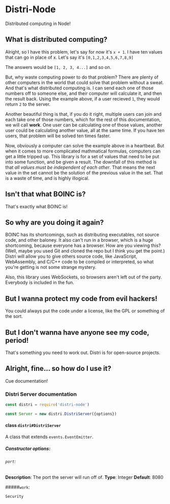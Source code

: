 # Distri-Node

Distributed computing in Node!

## What is distributed computing?

Alright, so I have this problem, let's say for now it's ```x + 1```. I have ten values that can go in place of x. Let's say it's ```[0,1,2,3,4,5,6,7,8,9]```

The answers would be ```[1, 2, 3, 4...]``` and so on.

But, why waste computing power to do that problem? There are plenty of other computers in the world that could solve that problem without a sweat. And that's what distributed computing is. I can send each one of those numbers off to someone else, and their computer will calculate it, and then the result back. Using the example above, if a user recieved ```1```, they would return ```2``` to the server. 

Another beautiful thing is that, if you do it right, multiple users can join and each take one of those numbers, which for the rest of this documentation, we will call __work__. One user can be calculating one of those values, another user could be calculating another value, all at the same time. If you have ten users, that problem will be solved ten times faster.

Now, obviously a computer can solve the example above in a heartbeat. But when it comes to more complicated mathmatical formulas, computers can get a little tripped up. This library is for a set of values that need to be put into some function, and be given a result. The downfall of this method is that _all values must be independent of each other_. That means the next value in the set cannot be the solution of the previous value in the set. That is a waste of time, and is highly illogical.

## Isn't that what BOINC is?

That's exactly what BOINC is!

## So why are you doing it again?

BOINC has its shortcomings, such as distributing executables, not source code, and other baloney. It also can't run in a browser, which is a huge shortcoming, because everyone has a browser. How are you viewing this? (Well, maybe you used Git and cloned the repo but I think you get the point.) Distri will allow you to give others source code, like JavaScript, WebAssembly, and C/C++ code to be compiled or interpreted, so what you're getting is not some strange mystery.

Also, this library uses WebSockets, so browsers aren't left out of the party. Everybody is included in the fun.

## But I wanna protect my code from evil hackers!

You could always put the code under a license, like the GPL or something of the sort. 

## But I don't wanna have anyone see my code, period!

That's something you need to work out. Distri is for open-source projects. 

## Alright, fine... so how do I use it?

Cue documentation!

### Distri Server documentation

```javascript
const distri = require('distri-node')

const Server = new distri.DistriServer({options})

```

#### class ```distri#DistriServer```

A class that extends ```events.EventEmitter```.

##### Constructor options:

###### ```port```: 

__Description__: The port the server will run off of.
__Type__: Integer
__Default__: 8080
    

#####```work```: 

```Security```